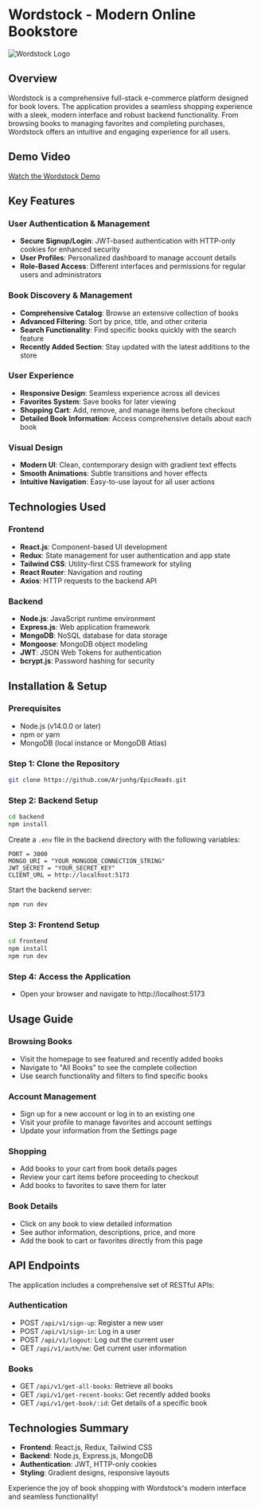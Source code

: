 # Wordstock - Modern Online Bookstore

![Wordstock Logo](https://cdn-icons-png.flaticon.com/128/207/207114.png)

## Overview

Wordstock is a comprehensive full-stack e-commerce platform designed for book lovers. The application provides a seamless shopping experience with a sleek, modern interface and robust backend functionality. From browsing books to managing favorites and completing purchases, Wordstock offers an intuitive and engaging experience for all users.

## Demo Video

[Watch the Wordstock Demo](https://youtu.be/your-demo-link-here) <!-- Replace with your actual demo video link -->

## Key Features

### User Authentication & Management
- **Secure Signup/Login**: JWT-based authentication with HTTP-only cookies for enhanced security
- **User Profiles**: Personalized dashboard to manage account details
- **Role-Based Access**: Different interfaces and permissions for regular users and administrators

### Book Discovery & Management
- **Comprehensive Catalog**: Browse an extensive collection of books
- **Advanced Filtering**: Sort by price, title, and other criteria
- **Search Functionality**: Find specific books quickly with the search feature
- **Recently Added Section**: Stay updated with the latest additions to the store

### User Experience
- **Responsive Design**: Seamless experience across all devices
- **Favorites System**: Save books for later viewing
- **Shopping Cart**: Add, remove, and manage items before checkout
- **Detailed Book Information**: Access comprehensive details about each book

### Visual Design
- **Modern UI**: Clean, contemporary design with gradient text effects
- **Smooth Animations**: Subtle transitions and hover effects
- **Intuitive Navigation**: Easy-to-use layout for all user actions

## Technologies Used

### Frontend
- **React.js**: Component-based UI development
- **Redux**: State management for user authentication and app state
- **Tailwind CSS**: Utility-first CSS framework for styling
- **React Router**: Navigation and routing
- **Axios**: HTTP requests to the backend API

### Backend
- **Node.js**: JavaScript runtime environment
- **Express.js**: Web application framework
- **MongoDB**: NoSQL database for data storage
- **Mongoose**: MongoDB object modeling
- **JWT**: JSON Web Tokens for authentication
- **bcrypt.js**: Password hashing for security

## Installation & Setup

### Prerequisites
- Node.js (v14.0.0 or later)
- npm or yarn
- MongoDB (local instance or MongoDB Atlas)

### Step 1: Clone the Repository
```bash
git clone https://github.com/Arjunhg/EpicReads.git
```

### Step 2: Backend Setup
```bash
cd backend
npm install
```

Create a `.env` file in the backend directory with the following variables:
```
PORT = 3000
MONGO_URI = "YOUR_MONGODB_CONNECTION_STRING"
JWT_SECRET = "YOUR_SECRET_KEY"
CLIENT_URL = http://localhost:5173
```

Start the backend server:
```bash
npm run dev
```

### Step 3: Frontend Setup
```bash
cd frontend
npm install
npm run dev
```

### Step 4: Access the Application
- Open your browser and navigate to http://localhost:5173

## Usage Guide

### Browsing Books
- Visit the homepage to see featured and recently added books
- Navigate to "All Books" to see the complete collection
- Use search functionality and filters to find specific books

### Account Management
- Sign up for a new account or log in to an existing one
- Visit your profile to manage favorites and account settings
- Update your information from the Settings page

### Shopping
- Add books to your cart from book details pages
- Review your cart items before proceeding to checkout
- Add books to favorites to save them for later

### Book Details
- Click on any book to view detailed information
- See author information, descriptions, price, and more
- Add the book to cart or favorites directly from this page

## API Endpoints
The application includes a comprehensive set of RESTful APIs:

### Authentication
- POST `/api/v1/sign-up`: Register a new user
- POST `/api/v1/sign-in`: Log in a user
- POST `/api/v1/logout`: Log out the current user
- GET `/api/v1/auth/me`: Get current user information

### Books
- GET `/api/v1/get-all-books`: Retrieve all books
- GET `/api/v1/get-recent-books`: Get recently added books
- GET `/api/v1/get-book/:id`: Get details of a specific book

## Technologies Summary
- **Frontend**: React.js, Redux, Tailwind CSS
- **Backend**: Node.js, Express.js, MongoDB
- **Authentication**: JWT, HTTP-only cookies
- **Styling**: Gradient designs, responsive layouts

Experience the joy of book shopping with Wordstock's modern interface and seamless functionality!